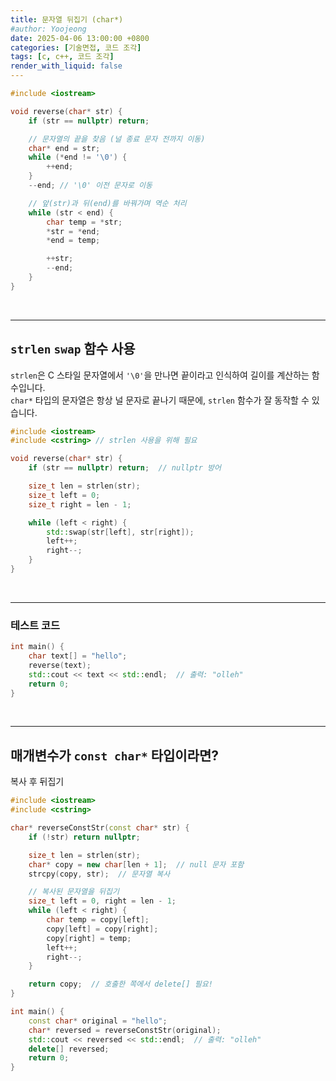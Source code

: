 ```yaml
---
title: 문자열 뒤집기 (char*)
#author: Yoojeong
date: 2025-04-06 13:00:00 +0800
categories: [기술면접, 코드 조각]
tags: [c, c++, 코드 조각]
render_with_liquid: false
---
```


```cpp
#include <iostream>

void reverse(char* str) {
    if (str == nullptr) return;

    // 문자열의 끝을 찾음 (널 종료 문자 전까지 이동)
    char* end = str;
    while (*end != '\0') {
        ++end;
    }
    --end; // '\0' 이전 문자로 이동

    // 앞(str)과 뒤(end)를 바꿔가며 역순 처리
    while (str < end) {
        char temp = *str;
        *str = *end;
        *end = temp;

        ++str;
        --end;
    }
}
```

<br>

---


## `strlen` `swap` 함수 사용

`strlen`은 C 스타일 문자열에서 `'\0'`을 만나면 끝이라고 인식하여 길이를 계산하는 함수입니다.  
`char*` 타입의 문자열은 항상 널 문자로 끝나기 때문에, `strlen` 함수가 잘 동작할 수 있습니다.


```cpp
#include <iostream>
#include <cstring> // strlen 사용을 위해 필요

void reverse(char* str) {
    if (str == nullptr) return;  // nullptr 방어

    size_t len = strlen(str);
    size_t left = 0;
    size_t right = len - 1;

    while (left < right) {
        std::swap(str[left], str[right]);
        left++;
        right--;
    }
}
```



<br>

---


### 테스트 코드
```cpp
int main() {
    char text[] = "hello";
    reverse(text);
    std::cout << text << std::endl;  // 출력: "olleh"
    return 0;
}
```

<br>

---

## 매개변수가 `const char*` 타입이라면?
복사 후 뒤집기

```cpp
#include <iostream>
#include <cstring>

char* reverseConstStr(const char* str) {
    if (!str) return nullptr;

    size_t len = strlen(str);
    char* copy = new char[len + 1];  // null 문자 포함
    strcpy(copy, str);  // 문자열 복사

    // 복사된 문자열을 뒤집기
    size_t left = 0, right = len - 1;
    while (left < right) {
        char temp = copy[left];
        copy[left] = copy[right];
        copy[right] = temp;
        left++;
        right--;
    }

    return copy;  // 호출한 쪽에서 delete[] 필요!
}
```

```cpp
int main() {
    const char* original = "hello";
    char* reversed = reverseConstStr(original);
    std::cout << reversed << std::endl;  // 출력: "olleh"
    delete[] reversed;
    return 0;
}
```